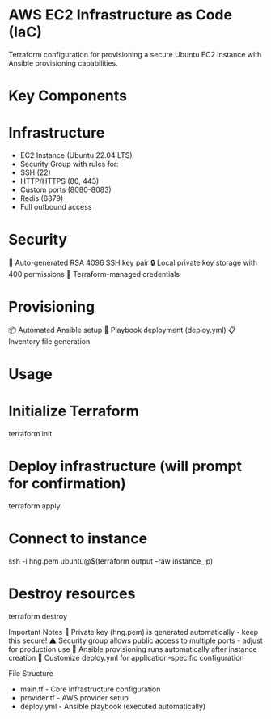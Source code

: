 # AWS EC2 Infrastructure as Code (IaC)

Terraform configuration for provisioning a secure Ubuntu EC2 instance with Ansible provisioning capabilities.

# Key Components

# Infrastructure
- EC2 Instance (Ubuntu 22.04 LTS)
- Security Group with rules for:
- SSH (22)
- HTTP/HTTPS (80, 443)
- Custom ports (8080-8083)
- Redis (6379)
- Full outbound access

# Security

🔑 Auto-generated RSA 4096 SSH key pair
🔒 Local private key storage with 400 permissions
🔐 Terraform-managed credentials

# Provisioning

📦 Automated Ansible setup
📄 Playbook deployment (deploy.yml)
📋 Inventory file generation

# Usage

# Initialize Terraform
terraform init

# Deploy infrastructure (will prompt for confirmation)
terraform apply

# Connect to instance

ssh -i hng.pem ubuntu@$(terraform output -raw instance_ip)

# Destroy resources

terraform destroy

Important Notes
🚨 Private key (hng.pem) is generated automatically - keep this secure!
⚠️ Security group allows public access to multiple ports - adjust for production use
🔄 Ansible provisioning runs automatically after instance creation
📄 Customize deploy.yml for application-specific configuration

File Structure

- main.tf - Core infrastructure configuration
- provider.tf - AWS provider setup
- deploy.yml - Ansible playbook (executed automatically)